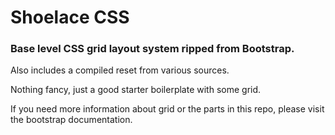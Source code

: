 
# Shoelace CSS

### Base level CSS grid layout system ripped from Bootstrap.

Also includes a compiled reset from various sources.

Nothing fancy, just a good starter boilerplate with some grid.

If you need more information about grid or the parts in this repo, please visit the bootstrap documentation.
